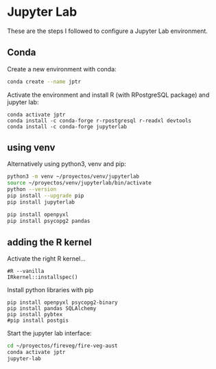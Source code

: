 # Jupyter Lab

These are the steps I followed to configure a Jupyter Lab environment.

## Conda
Create a new environment with conda:

```sh
conda create --name jptr
```

Activate the environment and install R (with RPostgreSQL package) and jupyter lab:

```{bash}
conda activate jptr
conda install -c conda-forge r-rpostgresql r-readxl devtools
conda install -c conda-forge jupyterlab
```


## using venv

Alternatively using python3, venv and pip:

```sh
python3 -m venv ~/proyectos/venv/jupyterlab
source ~/proyectos/venv/jupyterlab/bin/activate
python --version
pip install --upgrade pip
pip install jupyterlab
```

```sh
pip install openpyxl
pip install psycopg2 pandas

```
## adding the R kernel

Activate the right R kernel...
```{r}
#R --vanilla
IRkernel::installspec()
```

Install python libraries with pip

```{bash}
pip install openpyxl psycopg2-binary
pip install pandas SQLAlchemy
pip install pybtex
#pip install postgis
```

Start the jupyter lab interface:
```sh
cd ~/proyectos/fireveg/fire-veg-aust
conda activate jptr
jupyter-lab
```
